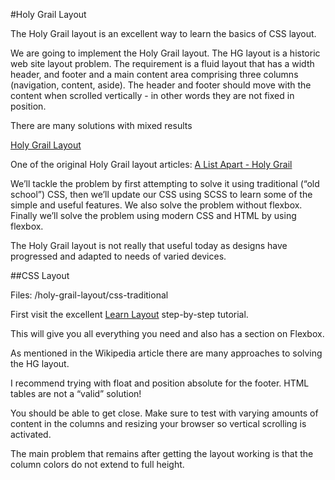 #Holy Grail Layout

The Holy Grail layout is an excellent way to learn the basics of CSS layout.

We are going to implement the Holy Grail layout. The HG layout is a historic web site layout problem. The requirement is a fluid layout that has a width header, and footer and a main content area comprising three columns (navigation, content, aside).  The header and footer should move with the content when scrolled vertically - in other words they are not fixed in position.

There are many solutions with mixed results  

[Holy Grail Layout](http://en.wikipedia.org/wiki/Holy_Grail_%28web_design%29)

One of the original Holy Grail layout articles: [A List Apart - Holy Grail](http://alistapart.com/article/holygrail)

We’ll tackle the problem by first attempting to solve it using traditional (“old school”) CSS, then we’ll update our CSS using SCSS to learn some of the simple and useful features. We also solve the problem without flexbox. Finally we’ll solve the problem using modern CSS and HTML by using flexbox.

The Holy Grail layout is not really that useful today as designs have progressed and adapted to needs of varied devices.


##CSS Layout

Files: /holy-grail-layout/css-traditional 

First visit the excellent [Learn Layout](http://learnlayout.com/) step-by-step tutorial.

This will give you all everything you need and also has a section on Flexbox.

As mentioned in the Wikipedia article there are many approaches to solving the HG layout. 

I recommend trying with float and position absolute for the footer. HTML tables are not a “valid” solution!

You should be able to get close. Make sure to test with varying amounts of content in the columns and resizing your browser so vertical scrolling is activated.

The main problem that remains after getting the layout working is that the column colors do not extend to full height. 

